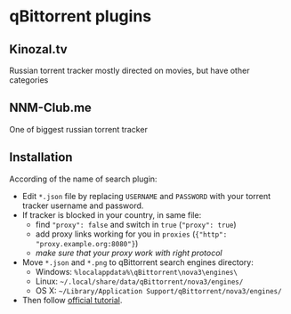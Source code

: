 # qBittorrent plugins

## Kinozal.tv
Russian torrent tracker mostly directed on movies, but have other categories

## NNM-Club.me
One of biggest russian torrent tracker

## Installation
According of the name of search plugin:
* Edit `*.json` file by replacing `USERNAME` and `PASSWORD` with your torrent tracker username and password.
* If tracker is blocked in your country, in same file:
  * find `"proxy": false` and switch in `true` (`"proxy": true`)
  * add proxy links working for you in `proxies` (`{"http": "proxy.example.org:8080"}`) 
  * *make sure that your proxy work with right protocol*
* Move `*.json` and `*.png` to qBittorrent search engines directory:
  * Windows: `%localappdata%\qBittorrent\nova3\engines\`
  * Linux: `~/.local/share/data/qBittorrent/nova3/engines/`
  * OS X: `~/Library/Application Support/qBittorrent/nova3/engines/`
* Then follow [official tutorial](https://github.com/qbittorrent/search-plugins/wiki/Install-search-plugins).
